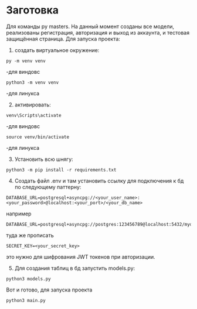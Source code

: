 # Заготовка

Для команды py masters.
На данный момент созданы все модели, реализованы регистрация, авторизация и выход из аккаунта, и тестовая защищённая страница.
Для запуска проекта:

1) создать виртуальное окружение:
```commandline
py -m venv venv
```
-для виндовс
```commandline
python3 -m venv venv
```
-для линукса

2) активировать:
```commandline
venv\Scripts\activate
```
-для виндовс

```commandline
source venv/bin/activate
```
-для линукса

3) Установить всю шнягу:
```
python3 -m pip install -r requirements.txt
```

4) Создать файл .env и там установить ссылку для подключения к бд по следующему паттерну:
```
DATABASE_URL=postgresql+asyncpg://<your_user_name>:<your_password>@localhost:<your_port>/<your_db_name>
```
например
```
DATABASE_URL=postgresql+asyncpg://postgres:123456789@localhost:5432/mydb
```
туда же прописать
```
SECRET_KEY=<your_secret_key>
```
это нужно для шифрования JWT токенов при авторизации.

5) Для создания таблиц в бд запустить models.py:
```commandline
python3 models.py
```


Вот и готово, для запуска проекта 
```commandline
python3 main.py
```
